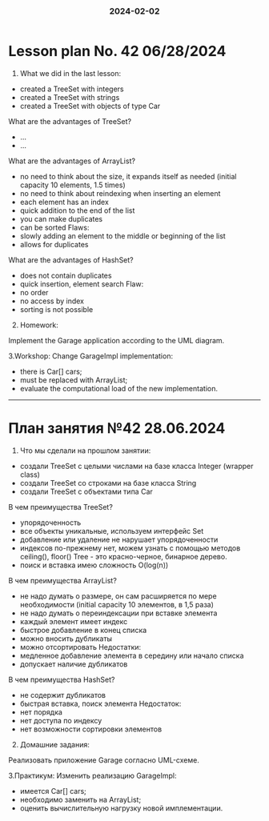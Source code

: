 <h3 style="text-align: center; padding-bottom: 14px">2024-02-02</h3>

# Lesson plan No. 42 06/28/2024

1. What we did in the last lesson:
- created a TreeSet with integers
- created a TreeSet with strings
- created a TreeSet with objects of type Car

What are the advantages of TreeSet?
- ...
- ...

What are the advantages of ArrayList?
- no need to think about the size, it expands itself as needed (initial capacity 10 elements, 1.5 times)
- no need to think about reindexing when inserting an element
- each element has an index
- quick addition to the end of the list
- you can make duplicates
- can be sorted
  Flaws:
- slowly adding an element to the middle or beginning of the list
- allows for duplicates

What are the advantages of HashSet?
- does not contain duplicates
- quick insertion, element search
  Flaw:
- no order
- no access by index
- sorting is not possible

2. Homework:

Implement the Garage application according to the UML diagram.

3.Workshop:
Change GarageImpl implementation:
- there is Car[] cars;
- must be replaced with ArrayList;
- evaluate the computational load of the new implementation.

___

# План занятия №42 28.06.2024

1. Что мы сделали на прошлом занятии:
- создали TreeSet c целыми числами на базе класса Integer (wrapper class)
- создали TreeSet cо строками на базе класса String 
- создали TreeSet с объектами типа Car

В чем преимущества TreeSet?
- упорядоченность 
- все объекты уникальные, используем интерфейс Set 
- добавление или удаление не нарушает упорядоченности
- индексов по-прежнему нет, можем узнать с помощью методов ceiling(), floor()
Tree - это красно-черное, бинарное дерево.
- поиск и вставка имею сложность O(log(n))

В чем преимущества ArrayList?
- не надо думать о размере, он сам расширяется по мере необходимости (initial capacity 10 элементов, в 1,5 раза)
- не надо думать о переиндексации при вставке элемента
- каждый элемент имеет индекс
- быстрое добавление в конец списка
- можно вносить дубликаты
- можно отсортировать 
Недостатки:
- медленное добавление элемента в середину или начало списка
- допускает наличие дубликатов

В чем преимущества HashSet?
- не содержит дубликатов
- быстрая вставка, поиск элемента
Недостаток:
- нет порядка
- нет доступа по индексу
- нет возможности сортировки элементов

2. Домашние задания:

Реализовать приложение Garage согласно UML-схеме.

3.Практикум:
Изменить реализацию GarageImpl:
- имеется Car[] cars;
- необходимо заменить на ArrayList;
- оценить вычислительную нагрузку новой имплементации.

 





